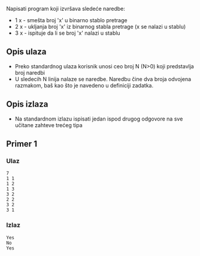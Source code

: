 Napisati program koji izvršava sledeće naredbe:
  - 1 x - smešta broj 'x' u binarno stablo pretrage
  - 2 x - ukljanja broj 'x' iz binarnog stabla pretrage (x se nalazi u stablu)
  - 3 x - ispituje da li se broj 'x' nalazi u stablu

## Opis ulaza

  - Preko standardnog ulaza korisnik unosi ceo broj N (N>0) koji predstavlja broj naredbi
  - U sledecih N linija nalaze se naredbe. Naredbu čine dva broja odvojena razmakom, baš kao što je navedeno u definiciji zadatka.

## Opis izlaza

  - Na standardnom izlazu ispisati jedan ispod drugog odgovore na sve učitane zahteve trećeg tipa

## Primer 1

### Ulaz

~~~
7
1 1
1 2
1 3
3 2
2 2
3 2
3 1
~~~

### Izlaz

~~~
Yes
No
Yes
~~~
